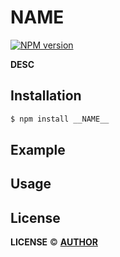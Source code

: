 # __NAME__
[![NPM version](https://img.shields.io/npm/v/__NAME__.svg?style=flat)](https://www.npmjs.org/package/__NAME__)

__DESC__

## Installation

```bash
$ npm install __NAME__
```

## Example

## Usage

## License

__LICENSE__ © [__AUTHOR__](#)
